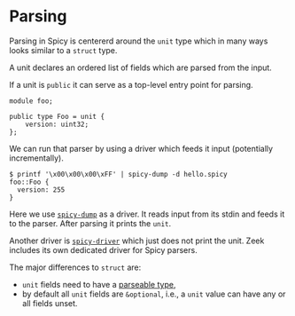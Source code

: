 # Parsing

Parsing in Spicy is centererd around the `unit` type which in many ways looks
similar to a `struct` type.

A unit declares an ordered list of fields which are parsed from the input.

If a unit is `public` it can serve as a top-level entry point for parsing.

```spicy
module foo;

public type Foo = unit {
    version: uint32;
};
```

We can run that parser by using a driver which feeds it input (potentially incrementally).

```console
$ printf '\x00\x00\x00\xFF' | spicy-dump -d hello.spicy
foo::Foo {
  version: 255
}
```

Here we use
[`spicy-dump`](https://docs.zeek.org/projects/spicy/en/latest/toolchain.html#spicy-dump)
as a driver. It reads input from its stdin and feeds it to the parser. After
parsing it prints the `unit`.

Another driver is
[`spicy-driver`](https://docs.zeek.org/projects/spicy/en/latest/toolchain.html#spicy-driver)
which just does not print the unit. Zeek includes its own dedicated driver for
Spicy parsers.

The major differences to `struct` are:

- `unit` fields need to have a [parseable
  type](https://docs.zeek.org/projects/spicy/en/latest/programming/parsing.html#parsing-types),
- by default all `unit` fields are `&optional`, i.e., a `unit` value can have
  any or all fields unset.
